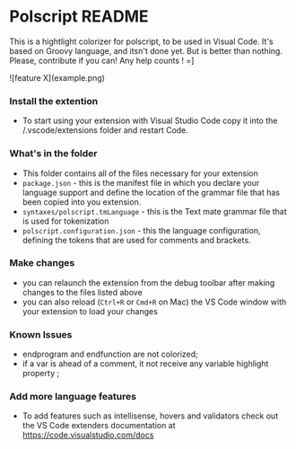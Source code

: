 # Polscript README
This is a hightlight colorizer for polscript, to be used in Visual Code.
It's based on Groovy language, and itsn't done yet. But is better than nothing.
Please, contribute if you can! Any help counts ! =] 

\!\[feature X\]\(example.png\)

### Install the extention
* To start using your extension with Visual Studio Code copy it into the <user home>/.vscode/extensions folder and restart Code.

### What's in the folder
* This folder contains all of the files necessary for your extension
* `package.json` - this is the manifest file in which you declare your language support and define
the location of the grammar file that has been copied into you extension.
* `syntaxes/polscript.tmLanguage` - this is the Text mate grammar file that is used for tokenization
* `polscript.configuration.json` - this the language configuration, defining the tokens that are used for
comments and brackets.

### Make changes
* you can relaunch the extension from the debug toolbar after making changes to the files listed above
* you can also reload (`Ctrl+R` or `Cmd+R` on Mac) the VS Code window with your extension to load your changes

### Known Issues
* endprogram and endfunction are not colorized;
* if a var is ahead of a comment, it not receive any variable highlight property ;

### Add more language features
* To add features such as intellisense, hovers and validators check out the VS Code extenders documentation at
https://code.visualstudio.com/docs